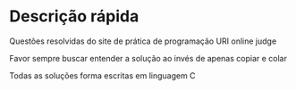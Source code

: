 # Descrição rápida
Questões resolvidas do site de prática de programação URI online judge

Favor sempre buscar entender a solução ao invés de apenas copiar e colar

Todas as soluções forma escritas em linguagem C
